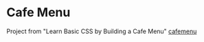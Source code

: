 # Cafe Menu
Project from "Learn Basic CSS by Building a Cafe Menu" [cafemenu](https://www.freecodecamp.org/learn/2022/responsive-web-design/learn-basic-css-by-building-a-cafe-menu/step-1)
